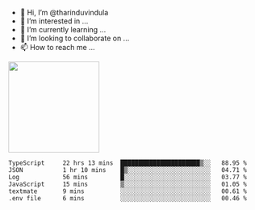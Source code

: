 - 👋 Hi, I’m @tharinduvindula
- 👀 I’m interested in ...
- 🌱 I’m currently learning ...
- 💞️ I’m looking to collaborate on ...
- 📫 How to reach me ...

<!---
tharinduvindula/tharinduvindula is a ✨ special ✨ repository because its `README.md` (this file) appears on your GitHub profile.
You can click the Preview link to take a look at your changes.
--->

<img height="180em" src="https://github-readme-stats.vercel.app/api?username=tharinduvindula&show_icons=true&hide_border=false&&count_private=true&include_all_commits=true" />


<!--START_SECTION:waka-->

```text
TypeScript     22 hrs 13 mins  ██████████████████████▒░░   88.95 %
JSON           1 hr 10 mins    █▒░░░░░░░░░░░░░░░░░░░░░░░   04.71 %
Log            56 mins         █░░░░░░░░░░░░░░░░░░░░░░░░   03.77 %
JavaScript     15 mins         ▒░░░░░░░░░░░░░░░░░░░░░░░░   01.05 %
textmate       9 mins          ░░░░░░░░░░░░░░░░░░░░░░░░░   00.61 %
.env file      6 mins          ░░░░░░░░░░░░░░░░░░░░░░░░░   00.46 %
```

<!--END_SECTION:waka-->
